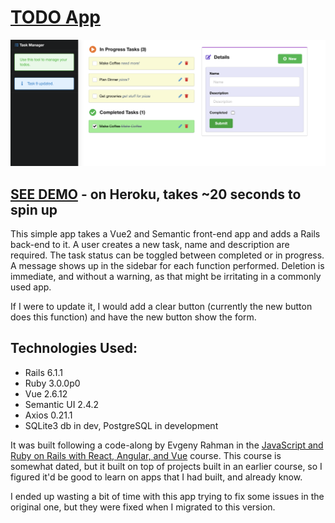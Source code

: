 # [TODO App](https://laurie-vue-rails-todo.herokuapp.com)

![app screenshot](app/assets/images/Todo_screenshot.png)

## [SEE DEMO](https://laurie-vue-rails-todo.herokuapp.com) - on Heroku, takes ~20 seconds to spin up

This simple app takes a Vue2 and Semantic front-end app and adds a Rails back-end to it. A user creates a new task, name and description are required. The task status can be toggled between completed or in progress. A message shows up in the sidebar for each function performed. Deletion is immediate, and without a warning, as that might be irritating in a commonly used app.

If I were to update it, I would add a clear button (currently the new button does this function) and have the new button show the form.

## Technologies Used:

* Rails 6.1.1
* Ruby 3.0.0p0 
* Vue 2.6.12
* Semantic UI 2.4.2
* Axios 0.21.1
* SQLite3 db in dev, PostgreSQL in development

It was built following a code-along by Evgeny Rahman in the [JavaScript and Ruby on Rails with React, Angular, and Vue](https://www.udemy.com/course/ruby-on-rails-react-angular/) course. This course is somewhat dated, but it built on top of projects built in an earlier course, so I figured it'd be good to learn on apps that I had built, and already know.

I ended up wasting a bit of time with this app trying to fix some issues in the original one, but they were fixed when I migrated to this version. 